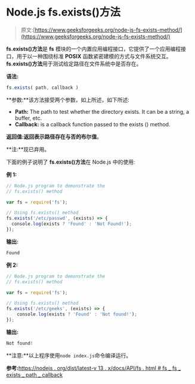 # Node.js fs.exists()方法

> 原文:[https://www.geeksforgeeks.org/node-js-fs-exists-method/](https://www.geeksforgeeks.org/node-js-fs-exists-method/)

**fs.exists()方法**是 **fs** 模块的一个内置应用编程接口，它提供了一个应用编程接口，用于以一种围绕标准 **POSIX** 函数紧密建模的方式与文件系统交互。 **fs.exists()方法**用于测试给定路径在文件系统中是否存在。

**语法:**

```js
fs.exists( path, callback )
```

**参数:**该方法接受两个参数，如上所述，如下所述:

*   **Path:** The path to test whether the directory exists. It can be a string, a buffer, etc.
*   **Callback:** is a callback function passed to the exists () method.

**返回值:**返回表示路径存在与否的**布尔值**。

**注:**现已弃用。

下面的例子说明了 **fs.exists()方法**在 Node.js 中的使用:

**例 1:**

```js
// Node.js program to demonstrate the 
// fs.exists() method

var fs = require('fs');

// Using fs.exists() method
fs.exists('/etc/passwd', (exists) => {
  console.log(exists ? 'Found' : 'Not Found!');
});
```

**输出:**

```js
Found

```

**例 2:**

```js
// Node.js program to demonstrate the 
// fs.exists() method

var fs = require('fs');

// Using fs.exists() method
fs.exists('/etc/geeks', (exists) => {
    console.log(exists ? 'Found' : 'Not found!');
});
```

**输出:**

```js
Not found!

```

**注意:**以上程序使用`node index.js`命令编译运行。

**参考:**[https://nodejs . org/dist/latest-v 13 . x/docs/API/fs . html # fs _ fs _ exists _ path _ callback](https://nodejs.org/dist/latest-v13.x/docs/api/fs.html#fs_fs_exists_path_callback)